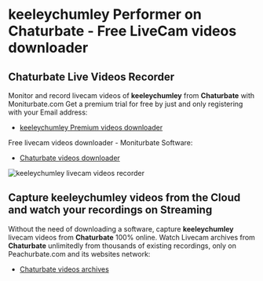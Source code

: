 # keeleychumley Performer on Chaturbate - Free LiveCam videos downloader

## Chaturbate Live Videos Recorder

Monitor and record livecam videos of **keeleychumley** from **Chaturbate** with Moniturbate.com
Get a premium trial for free by just and only registering with your Email address:
* [keeleychumley Premium videos downloader](https://moniturbate.com/request-demo-licence-key.html)

Free livecam videos downloader - Moniturbate Software:
* [Chaturbate videos downloader](https://moniturbate.com/moniturbate-download-software.html)

![keeleychumley livecam videos recorder](https://peachurnet.com/templates/moniturbate-software.png)


## Capture keeleychumley videos from the Cloud and watch your recordings on Streaming

Without the need of downloading a software, capture **keeleychumley** livecam videos from **Chaturbate** 100% online.
Watch Livecam archives from **Chaturbate** unlimitedly from thousands of existing recordings, only on Peachurbate.com and its websites network:
* [Chaturbate videos archives](https://peachurnet.com/)